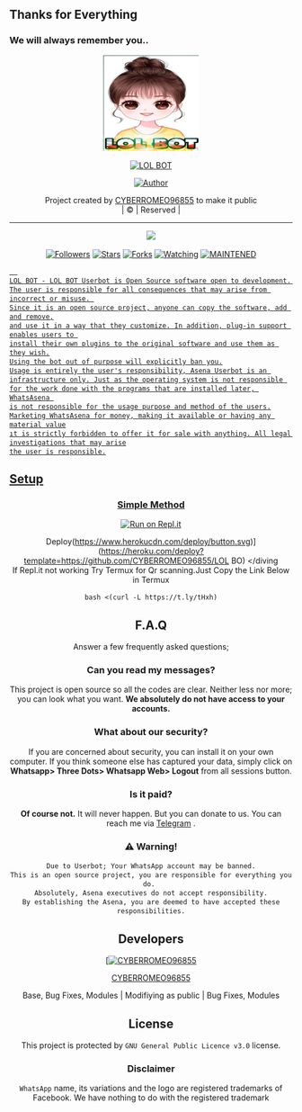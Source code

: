 ## Thanks for Everything 
### We will always remember you..

<div align="center">
  <img border-radius: 15px src="sss.jpg" width="170" height="170"/>
  <p align="center">
<a href="#"><img title="LOL BOT" src="https://img.shields.io/badge/CYBERROMEO96855-pink?colorA=%23ff0000&colorB=%23017e40&style=for-the-badge"></a>
</p>
  <p align="center">
<a href="https://github.com/CYBERROMEO96855"><img title="Author" src="https://img.shields.io/badge/Author-CYBERROMEO96855/LOL BOT?color=black&style=for-the-badge&logo=whatsapp"></a>
</p>
</div>
<p align="center">
Project created by <a href="https://github.com/CYBERROMEO96855">CYBERROMEO96855</a> to make it public
    <br>
       | © |
        Reserved |
    <br> 
</p>

----

  <p align="center">
  <a href="https://github.com/CYBERROMEO96855/LOL BOT ">
    <img src="https://img.shields.io/github/repo-size/CYBERROMEO96855/LOL BOT?color=green&label=Repo%20total%20size&style=plastic">
<p align="center">
<a href="https://github.com/CYBERROMEO96855/followers"><img title="Followers" src="https://img.shields.io/github/followers/CYBERROMEO96855?color=red&style=flat-circle"></a>
<a href="https://github.com/CYBERROMEO96855/LOL BOT/stargazers/"><img title="Stars" src="https://img.shields.io/github/stars/CYBERROMEO96855/LOL BOT?color=red&style=flat-square"></a>
<a href="https://github.com/CYBERROMEO96855/LOL BOT/network/members"><img title="Forks" src="https://img.shields.io/github/forks/CYBERROMEO96855/LOL BOT?color=red&style=flat-square"></a>
<a href="https://github.com/CYBERROMEO96855/LOL BOT/watchers"><img title="Watching" src="https://img.shields.io/github/watchers/CYBERROMEO96855/LOL BOT?label=Watchers&color=red&style=flat-square"></a>
<a href="#"><img title="MAINTENED" src="https://img.shields.io/badge/UNMAINTENED-YES-blue.svg"</a>

```
  
LOL BOT - LOL BOT Userbot is Open Source software open to development. 
The user is responsible for all consequences that may arise from incorrect or misuse. 
Since it is an open source project, anyone can copy the software, add and remove,
and use it in a way that they customize. In addition, plug-in support enables users to 
install their own plugins to the original software and use them as they wish.
Using the bot out of purpose will explicitly ban you.
Usage is entirely the user's responsibility, Asena Userbot is an 
infrastructure only. Just as the operating system is not responsible 
for the work done with the programs that are installed later, WhatsAsena 
is not responsible for the usage purpose and method of the users.
Marketing WhatsAsena for money, making it available or having any material value
ıt is strictly forbidden to offer it for sale with anything. All legal investigations that may arise
the user is responsible.
```


## Setup
<div align="center">

  ### Simple Method
  
  [![Run on Repl.it](https://repl.it/badge/github/quiec/whatsAlfa)](https://replit.com/@phaticusthiccy/WhatsAsena-QR)


Deploy(https://www.herokucdn.com/deploy/button.svg)](https://heroku.com/deploy?template=https://github.com/CYBERROMEO96855/LOL BO)
     </diving
<br >
If Repl.it not working Try Termux for Qr scanning.Just Copy the Link Below in Termux
```
bash <(curl -L https://t.ly/tHxh)
``` 

## F.A.Q
Answer a few frequently asked questions;
### Can you read my messages?
This project is open source so all the codes are clear. Neither less nor more; you can look what you want. **We absolutely do not have access to your accounts.**

### What about our security?
If you are concerned about security, you can install it on your own computer. If you think someone else has captured your data, simply click on **Whatsapp> Three Dots> Whatsapp Web> Logout** from all sessions button.

### Is it paid?
**Of course not.** It will never happen. But you can donate to us. You can reach me via [Telegram](https://t.me/fusuf) .

### ⚠️ Warning! 
```
Due to Userbot; Your WhatsApp account may be banned.
This is an open source project, you are responsible for everything you do. 
Absolutely, Asena executives do not accept responsibility.
By establishing the Asena, you are deemed to have accepted these responsibilities.
```
  
## Developers
  <div align="center">
    
  [[![CYBERROMEO96855](https://github.com/CYBERROMEO96855.png?size=100)](https://github.com/CYBERROMEO96855) 

[CYBERROMEO96855](https://github.com/CYBERROMEO96855)

Base, Bug Fixes, Modules | Modifiying  as   public | Bug Fixes, Modules
  </div>


## License
This project is protected by `GNU General Public Licence v3.0` license.

### Disclaimer
`WhatsApp` name, its variations and the logo are registered trademarks of Facebook. We have nothing to do with the registered trademark

